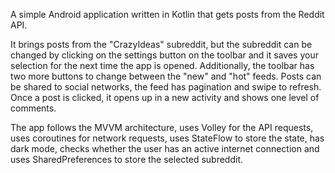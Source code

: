 A simple Android application written in Kotlin that gets posts from the Reddit API.

It brings posts from the "CrazyIdeas" subreddit, but the subreddit can be changed by clicking on the settings button on the toolbar and it saves your selection for the next time the app is opened. Additionally, the toolbar has two more buttons to change between the "new" and "hot" feeds. Posts can be shared to social networks, the feed has pagination and swipe to refresh. Once a post is clicked, it opens up in a new activity and shows one level of comments.

The app follows the MVVM architecture, uses Volley for the API requests, uses coroutines for network requests, uses StateFlow to store the state, has dark mode, checks whether the user has an active internet connection and uses SharedPreferences to store the selected subreddit.